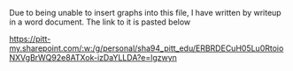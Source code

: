 Due to being unable to insert graphs into this file, I have written by writeup in a word document. The link to it is pasted below 

https://pitt-my.sharepoint.com/:w:/g/personal/sha94_pitt_edu/ERBRDECuH05Lu0RtoioNXVgBrWQ92e8ATXok-izDaYLLDA?e=lgzwyn
